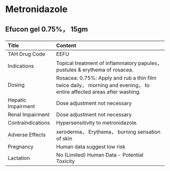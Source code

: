 # Metronidazole

## Efucon gel 0.75%， 15gm

##### 

| Title              | Content                                                                                                               |
|:-------------------|:----------------------------------------------------------------------------------------------------------------------|
| TAH Drug Code      | EEFU                                                                                                                  |
| Indications        | Topical treatment of inflammatory papules， pustules & erythema of rosacea.                                           |
| Dosing             | Rosacea: 0.75%: Apply and rub a thin film twice daily， morning and evening， to entire affected areas after washing. |
| Hepatic Impairment | Dose adjustment not necessary                                                                                         |
| Renal Impairment   | Dose adjustment not necessary                                                                                         |
| Contraindications  | Hypersensitivity to metronidazole.                                                                                    |
| Adverse Effects    | xeroderma， Erythema， burning sensation of skin                                                                      |
| Pregnancy          | Human data suggest low risk                                                                                           |
| Lactation          | No (Limited) Human Data - Potential Toxicity                                                                          |

